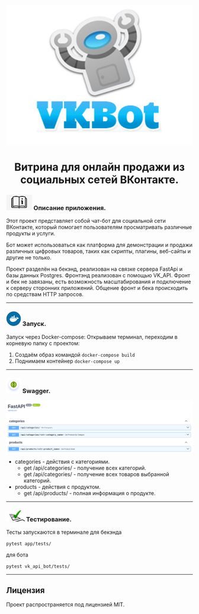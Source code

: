 <div style="text-align: center;">
<img src="./images_readme/logo.jpg" width="650" alt="logo"/>
<h1 style="text-align: center">Витрина для онлайн продажи из социальных сетей ВКонтакте.</h1>
</div>

### <img src="images_readme/instruc.jpg" width="70"/> Описание приложения.
Этот проект представляет собой чат-бот для социальной сети ВКонтакте, 
который помогает пользователям просматривать различные 
продукты и услуги. 

Бот может использоваться как платформа для демонстрации и продажи 
различных цифровых товаров, таких как скрипты, плагины, веб-сайты 
и другие не только.

Проект разделён на бекэнд, реализован на связке сервера FastApi и
базы данных Postgres. Фронтэнд реализован с помощью VK_API.
Фронт и бек не завязаны, есть возможность масштабирования
и подключение к серверу сторонних приложений. Общение фронт и бека
происходить по средствам HTTP запросов.

---

### <img src="images_readme/docker.svg" width="40" alt="docker"/> Запуск.
Запуск через Docker-compose:
Открываем терминал, переходим в корневую папку с проектом:

1. Создаём образ командой ```docker-compose build```
2. Поднимаем контейнер ```docker-compose up```

---

### <img src="images_readme/swagger_logo.png" width="40" alt="swagger"/> Swagger.
<img src="./images_readme/swagger.png" style="display:block" width=auto alt="web_enterface"/>

* categories - действия с категориями.
  * get /api/categories/ - получение всех категорий.
  * get /api/categories/<str> - получение всех товаров выбранной категорий.
* products - действия с продуктом.
  * get /api/products/<str> - полная информация о продукте.

---

### <img src="images_readme/tests.jpg" width="50"/> Тестирование.
Тесты запускаются в терминале 
для бекэнда
```
pytest app/tests/
```

для бота
```
pytest vk_api_bot/tests/
```

---

<h2>Лицензия</h2>
Проект распространяется под лицензией MIT.


